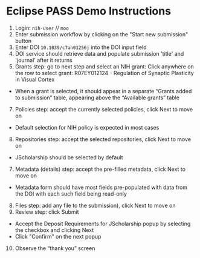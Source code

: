 # Eclipse PASS Demo Instructions

1. Login: `nih-user` // `moo` 
2. Enter submission workflow by clicking on the "Start new submission" button
3. Enter DOI `10.1039/c7an01256j` into the DOI input field
4. DOI service should retrieve data and populate submission 'title' and 'journal' after it returns
5. Grants step: go to next step and select an NIH grant: Click anywhere on the row to select grant: R07EY012124 - Regulation of Synaptic Plasticity in Visual Cortex
  - When a grant is selected, it should appear in a separate “Grants added to submission” table, appearing above the “Available grants” table
7. Policies step: accept the currently selected policies, click Next to move on
  - Default selection for NIH policy is expected in most cases
8. Repositories step: accept the selected repositories, click Next to move on
  - JScholarship should be selected by default
7. Metadata (details) step: accept the pre-filled metadata, click Next to move on
  - Metadata form should have most fields pre-populated with data from the DOI with each such field being read-only
8. Files step: add any file to the submission), click Next to move on
9. Review step: click Submit
  - Accept the Deposit Requirements for JScholarship popup by selecting the checkbox and clicking Next
  - Click "Confirm" on the next popup
10. Observe the “thank you” screen

